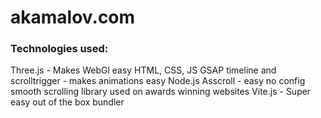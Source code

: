 # akamalov.com

### Technologies used:

Three.js - Makes WebGl easy
HTML, CSS, JS
GSAP timeline and scrolltrigger - makes animations easy
Node.js
Asscroll - easy no config smooth scrolling library used on awards winning websites
Vite.js - Super easy out of the box bundler
